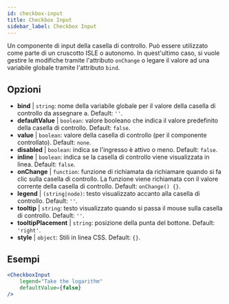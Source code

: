 ```yaml
---
id: checkbox-input
title: Checkbox Input
sidebar_label: Checkbox Input
---
```


Un componente di input della casella di controllo. Può essere utilizzato come parte di un cruscotto ISLE o autonomo. In quest'ultimo caso, si vuole gestire le modifiche tramite l'attributo `onChange` o legare il valore ad una variabile globale tramite l'attributo `bind`.

## Opzioni

* __bind__ | `string`: nome della variabile globale per il valore della casella di controllo da assegnare a. Default: `''`.
* __defaultValue__ | `boolean`: valore booleano che indica il valore predefinito della casella di controllo. Default: `false`.
* __value__ | `boolean`: valore della casella di controllo (per il componente controllato). Default: `none`.
* __disabled__ | `boolean`: indica se l'ingresso è attivo o meno. Default: `false`.
* __inline__ | `boolean`: indica se la casella di controllo viene visualizzata in linea. Default: `false`.
* __onChange__ | `function`: funzione di richiamata da richiamare quando si fa clic sulla casella di controllo. La funzione viene richiamata con il valore corrente della casella di controllo. Default: `onChange() {}`.
* __legend__ | `(string|node)`: testo visualizzato accanto alla casella di controllo. Default: `''`.
* __tooltip__ | `string`: testo visualizzato quando si passa il mouse sulla casella di controllo. Default: `''`.
* __tooltipPlacement__ | `string`: posizione della punta del bottone. Default: `'right'`.
* __style__ | `object`: Stili in linea CSS. Default: `{}`.


## Esempi

```jsx live
<CheckboxInput
    legend="Take the logarithm"
    defaultValue={false}
/>
```


